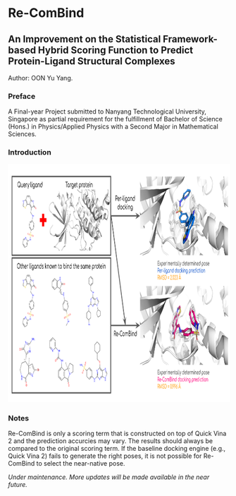 # Re-ComBind
## An Improvement on the Statistical Framework-based Hybrid Scoring Function to Predict Protein-Ligand Structural Complexes

Author: OON Yu Yang.

### Preface
A Final-year Project submitted to Nanyang Technological University, Singapore as partial requirement for the fulfillment of Bachelor of Science (Hons.) in Physics/Applied Physics with a Second Major in Mathematical Sciences.

### Introduction
<img src="/images/recombind_intro.png" alt="Schematic Diagram of Re-ComBind" style="height: 540px; width:960px;"/>

### Notes
Re-ComBind is only a scoring term that is constructed on top of Quick Vina 2 and the prediction accurcies may vary. The results should always be compared to the original scoring term. If the baseline docking engine (e.g., Quick Vina 2) fails to generate the right poses, it is not possible for Re-ComBind to select the near-native pose.

*Under maintenance. More updates will be made available in the near future.*

